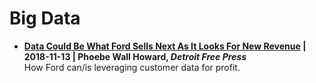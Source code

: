 
# Big Data

- **[Data Could Be What Ford Sells Next As It Looks For New Revenue](https://www.freep.com/story/money/cars/2018/11/13/ford-motor-credit-data-new-revenue/1967077002/) | 2018-11-13 | Phoebe Wall Howard, _Detroit Free Press_**<br/>How Ford can/is leveraging customer data for profit. 
